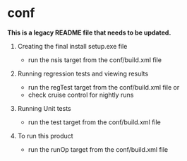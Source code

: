 # conf #

**This is a legacy README file that needs to be updated.**

1. Creating the final install setup.exe file
 	- run the nsis target from the conf/build.xml file

2. Running regression tests and viewing results
	- run the regTest target from the conf/build.xml file
	or
	- check cruise control for nightly runs
	
3. Running Unit tests
	- run the test target from the conf/build.xml file

4. To run this product
	- run the runOp target from the conf/build.xml file
 
